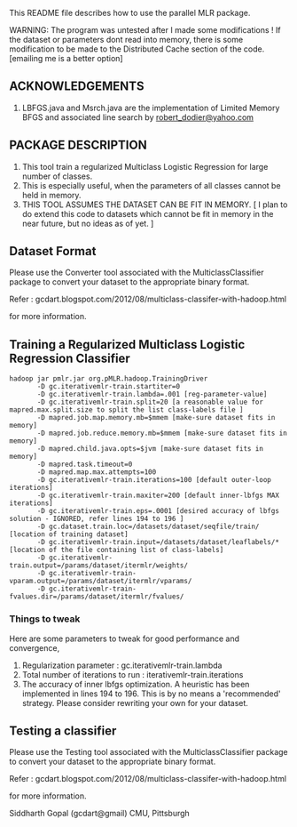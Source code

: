 This README file describes how to use the parallel MLR package.

WARNING: The program was untested after I made some modifications ! If the
dataset or parameters dont read into memory, there is some modification to be
made to the Distributed Cache section of the code.
[emailing me is a better option]

## ACKNOWLEDGEMENTS


1. LBFGS.java and Msrch.java are the implementation
   of Limited Memory BFGS and associated line search by robert_dodier@yahoo.com	
   
## PACKAGE DESCRIPTION


1. This tool train a regularized Multiclass Logistic Regression for large number of classes.
2. This is especially useful, when the parameters of all classes cannot be held in memory.
3. THIS TOOL ASSUMES THE DATASET CAN BE FIT IN MEMORY.
    [ I plan to do extend this code to datasets which cannot be fit in memory
       in the near future, but no ideas as of yet. ]

## Dataset Format

Please use the Converter tool associated with the MulticlassClassifier package
to convert your dataset to the appropriate binary format.

Refer : gcdart.blogspot.com/2012/08/multiclass-classifer-with-hadoop.html

for more information.


## Training a Regularized Multiclass Logistic Regression Classifier

```
hadoop jar pmlr.jar org.pMLR.hadoop.TrainingDriver 
       -D gc.iterativemlr-train.startiter=0 
       -D gc.iterativemlr-train.lambda=.001 [reg-parameter-value]
       -D gc.iterativemlr-train.split=20 [a reasonable value for mapred.max.split.size to split the list class-labels file ]
       -D mapred.job.map.memory.mb=$mmem [make-sure dataset fits in memory]
       -D mapred.job.reduce.memory.mb=$mmem [make-sure dataset fits in memory]
       -D mapred.child.java.opts=$jvm [make-sure dataset fits in memory]
       -D mapred.task.timeout=0 
       -D mapred.map.max.attempts=100 
       -D gc.iterativemlr-train.iterations=100 [default outer-loop iterations]
       -D gc.iterativemlr-train.maxiter=200 [default inner-lbfgs MAX iterations]
       -D gc.iterativemlr-train.eps=.0001 [desired accuracy of lbfgs solution - IGNORED, refer lines 194 to 196 ]
       -D gc.dataset.train.loc=/datasets/dataset/seqfile/train/ [location of training dataset]
       -D gc.iterativemlr-train.input=/datasets/dataset/leaflabels/* [location of the file containing list of class-labels]
       -D gc.iterativemlr-train.output=/params/dataset/itermlr/weights/
       -D gc.iterativemlr-train-vparam.output=/params/dataset/itermlr/vparams/
       -D gc.iterativemlr-train-fvalues.dir=/params/dataset/itermlr/fvalues/
```

### Things to tweak

Here are some parameters to tweak for good performance and convergence,

1. Regularization parameter : gc.iterativemlr-train.lambda
2. Total number of iterations to run : iterativemlr-train.iterations
3. The accuracy of inner lbfgs optimization. A heuristic has been implemented in lines 194 to 196.
    This is by no means a 'recommended' strategy. Please consider rewriting your own for your dataset.

## Testing a classifier


Please use the Testing tool associated with the MulticlassClassifier package
to convert your dataset to the appropriate binary format.

Refer : gcdart.blogspot.com/2012/08/multiclass-classifer-with-hadoop.html

for more information.

Siddharth Gopal (gcdart@gmail)
CMU, Pittsburgh
